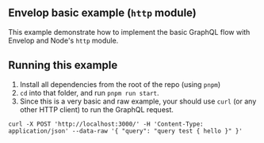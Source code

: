 ## Envelop basic example (`http` module)

This example demonstrate how to implement the basic GraphQL flow with Envelop and Node's `http`
module.

## Running this example

1. Install all dependencies from the root of the repo (using `pnpm`)
2. `cd` into that folder, and run `pnpm run start`.
3. Since this is a very basic and raw example, your should use `curl` (or any other HTTP client) to
   run the GraphQL request.

```
curl -X POST 'http://localhost:3000/' -H 'Content-Type: application/json' --data-raw '{ "query": "query test { hello }" }'
```

